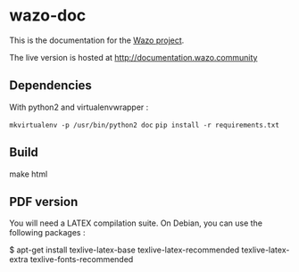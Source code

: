 wazo-doc
========

This is the documentation for the [Wazo project](http://wazo.community "Wazo homepage").

The live version is hosted at http://documentation.wazo.community


Dependencies
------------

With python2 and virtualenvwrapper :

`mkvirtualenv -p /usr/bin/python2 doc`
`pip install -r requirements.txt`


Build
-----

   make html


PDF version
-----------

You will need a LATEX compilation suite. On Debian, you can use the following
packages :

$ apt-get install texlive-latex-base texlive-latex-recommended
texlive-latex-extra texlive-fonts-recommended
